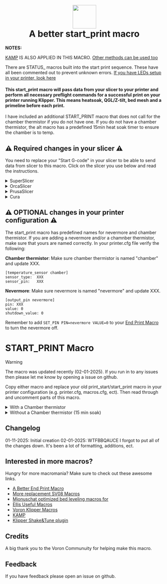 <h1 align="center">
  <br>
  <img src="img/start.png" width="75""></a>
  <br>
    A better start_print macro
  <br>
</h1>

<b>NOTES:</b>

[KAMP](https://github.com/kyleisah/Klipper-Adaptive-Meshing-Purging) IS ALSO APPLIED IN THIS MACRO. [Other methods can be used too](https://www.printables.com/model/1035759-adaptive-purge-for-any-3d-printer-using-slicer-var)

There are STATUS_ macros built into the start print sequence. These have all been commented out to prevent unknown errors. [If you have LEDs setup in your printer, look here](https://github.com/julianschill/klipper-led_effect)

<h4>This start_print macro will pass data from your slicer to your printer and perform all necessary preflight commands for a successful print on your printer running Klipper. This means heatsoak, QGL/Z-tilt, bed mesh and a primeline before each print.</h4>

<p>I have included an additional START_PRINT macro that does not call for the chamber thermistor if you do not have one. If you do not have a chamber thermistor, the alt macro has a predefined 15min heat soak timer to ensure the chamber is to temp.</p>

## :warning: Required changes in your slicer :warning:
You need to replace your "Start G-code" in your slicer to be able to send data from slicer to this macro. Click on the slicer you use below and read the instructions.

<details>
<summary>SuperSlicer</summary>
In Superslicer go to "Printer settings" -> "Custom g-code" -> "Start G-code" and update it to:

```
M104 S0 ; Stops OrcaSlicer from sending temp waits separately
M140 S0
START_PRINT EXTRUDER=[first_layer_temperature] BED=[first_layer_bed_temperature] CHAMBER=[chamber_temperature] MATERIAL=[filament_type]
```
</details>
<details>
<summary>OrcaSlicer</summary>
In OrcaSlicer go to "Printer settings" -> "Machine start g-code" and update it to:

```
M104 S0 ; Stops OrcaSlicer from sending temp waits separately
M140 S0
START_PRINT EXTRUDER=[first_layer_temperature] BED=[first_layer_bed_temperature] CHAMBER=[chamber_temperature] MATERIAL=[filament_type]
```
</details>
<details>
<summary>PrusaSlicer</summary>

In PrusaSlicer go to "Printer settings" -> "Custom g-code" -> "Start G-code" and update it to:

```
M104 S0 ; Stops PrusaSlicer from sending temp waits separately
M140 S0
start_print EXTRUDER=[first_layer_temperature[initial_extruder]] BED=[first_layer_bed_temperature] CHAMBER=[chamber_temperature] MATERIAL=[filament_vendor]
```
</details>
<details>
<summary>Cura</summary>

In Cura go to "Settings" -> "Printer" -> "Manage printers" -> "Machine settings" -> "Start G-code" and update it to:

```
start_print EXTRUDER={material_print_temperature_layer_0} BED={material_bed_temperature_layer_0} CHAMBER={build_volume_temperature} MATERIAL={material_type}
```
</details>

## :warning: OPTIONAL changes in your printer configuration :warning:

The start_print macro has predefined names for nevermore and chamber thermistor. If you are adding a nevermore and/or a chamnber thermistor, make sure that yours are named correctly. In your printer.cfg file verify the following:

**Chamber thermistor**:
Make sure chamber thermistor is named "chamber" and update XXX.

```
[temperature_sensor chamber]
sensor_type:  XXX
sensor_pin:   XXX
```

**Nevermore**:
Make sure nevermore is named "nevermore" and update XXX.

```
[output_pin nevermore]
pin: XXX
value: 0
shutdown_value: 0
```

Remember to add ```SET_PIN PIN=nevermore VALUE=0``` to your [End Print Macro](https://github.com/ss1gohan13/A-Better-End-Print-Macro) to turn the nevermore off.

# START_PRINT Macro

> [!WARNING]  
> The macro was updated recently (02-01-2025). If you run in to any issues then please let me know by opening a issue on github.

Copy either macro and replace your old print_start/start_print macro in your printer configuration (e.g. printer.cfg, macros.cfg, ect). Then read through and uncomment parts of this macro.

<details>
<summary>With a Chamber thermistor</summary>
  
```
#####################################################################
#   A better start_print macro
#####################################################################

[gcode_macro START_PRINT]
gcode:
  # This part fetches data from your slicer, such as bed temp, extruder temp, chamber temp, and the size of your printer.
  {% set target_bed = params.BED|int %}
  {% set target_extruder = params.EXTRUDER|int %}
  {% set target_chamber = params.CHAMBER|default("40")|int %}
  {% set x_wait = printer.toolhead.axis_maximum.x|float / 2 %}
  {% set y_wait = printer.toolhead.axis_maximum.y|float / 2 %}

  # Homes the printer, sets absolute positioning, and updates the Stealthburner LEDs.
  #STATUS_HOMING                                                    # Sets SB-LEDs to homing-mode

  {% if not 'xyz' in printer.toolhead.homed_axes %}
      # If not fully homed, check if X and Y are homed
      {% if not ('x' in printer.toolhead.homed_axes and 'y' in printer.toolhead.homed_axes) %}
          # If X or Y not homed, do full homing
          G28
      {% else %}
          # If only X and Y are homed, check if Z is homed
          {% if not 'z' in printer.toolhead.homed_axes %}
              # If Z is not homed, home Z
              G28 Z
          {% endif %}
      {% endif %}
  {% endif %}
                
  G90                                                             # Use absolute/relative coordinates
  M400                                                            # Wait for current moves to finish
  CLEAR_PAUSE                                                     # Clear any existing pause state

  # Uncomment for bed mesh (1 of 2)
  BED_MESH_CLEAR                                                  # Clears old saved bed mesh (if any)

  # Checks if the bed temp is higher than 90C - if so, then trigger a heat soak.
  {% if params.BED|int > 90 %}
    M117 Bed: {target_bed}C                                      # Display bed temperature
    #STATUS_HEATING                                              # Sets SB-LEDs to heating-mode
    M106 S255                                                    # Turns on the PT-fan
    # Uncomment if you have a Nevermore.
    SET_PIN PIN=nevermore VALUE=1                                # Turns on the Nevermore
    G1 X{x_wait} Y{y_wait} Z15 F9000                            # Go to the center of the bed
    M190 S{target_bed}                                          # Sets the target temp for the bed
    M117 Heatsoak: {target_chamber}C                            # Display heatsoak info
    TEMPERATURE_WAIT SENSOR="temperature_sensor chamber" MINIMUM={target_chamber}   # Waits for the chamber to reach the desired temp

  # If the bed temp is not over 90c, then handle soak based on material
  {% else %}
    M117 Bed: {target_bed}C                                     # Display bed temperature
    #STATUS_HEATING                                              # Sets SB-leds to heating-mode
    G1 X{x_wait} Y{y_wait} Z15 F9000                            # Go to center of the bed
    M190 S{target_bed}                                          # Sets the target temp for the bed
    
    # Material-based soak times with variant handling
    {% set raw_material = params.MATERIAL|default("PLA")|string|upper %}
    
    # Extract base material type by handling variants
    {% set material = namespace(type="") %}
    {% if "PLA" in raw_material %}
        {% set material.type = "PLA" %}
    {% elif "PETG" in raw_material %}
        {% set material.type = "PETG" %}
    {% elif "TPU" in raw_material or "TPE" in raw_material %}
        {% set material.type = "TPU" %}
    {% elif "PVA" in raw_material %}
        {% set material.type = "PVA" %}
    {% elif "HIPS" in raw_material %}
        {% set material.type = "HIPS" %}
    {% else %}
        {% set material.type = raw_material %}
    {% endif %}

    # Define soak times
    {% set soak_time = {
        "PLA": 180000,    # 3 minutes - Standard PLA soak time
        "PETG": 240000,   # 4 minutes - PETG needs slightly longer to stabilize
        "TPU": 180000,    # 3 minutes - TPU/TPE materials
        "PVA": 180000,    # 3 minutes - Support material, similar to PLA
        "HIPS": 240000    # 4 minutes - When used as support/primary under 90C
    }[material.type]|default(300000) %}    # Default to 5 minutes if material not found
    
    M117 Soak: {soak_time/60000|int}min ({raw_material})        # Display soak time and material
    G4 P{soak_time}                                             # Execute soak timer
  {% endif %}

  #   # Comment out for Trident (Z_TILT_ADJUST)
  # {% if 'z_tilt' in printer and not printer.z_tilt.applied %}
  #   #STATUS_LEVELING                                            # Sets SB-LEDs to leveling-mode
  #   M117 Z-tilt adjust                                         # Display Z-tilt adjustment
  #   Z_TILT_ADJUST                                              # Levels the buildplate via z_tilt_adjust
  #   G28 Z                                                      # Homes Z again after z_tilt_adjust
  # {% endif %}

  # Uncomment for V2 (Quad gantry level AKA QGL)
  #{% if printer.quad_gantry_level.applied == False %}
  #  #STATUS_LEVELING                                             # Sets SB-LEDs to leveling-mode
  #  M117 QGL                                                    # Display QGL status
  #  QUAD_GANTRY_LEVEL                                           # Levels the gantry
  #  #STATUS_HOMING                                               # Sets SB-LEDs to homing-mode
  #  G28 Z                                                       # Homes Z again after QGL
  #{% endif %}

  # Heating the nozzle to 150C. This helps with getting a correct Z-home
  #STATUS_HEATING                                                # Sets SB-LEDs to heating-mode
  M117 Hotend: 150C                                             # Display hotend temperature
  M109 S150                                                     # Heats the nozzle to 150C

  #STATUS_CLEANING                                               # Sets SB-LEDs to cleaning-mode
  CLEAN_NOZZLE EXTRUDER={target_extruder}                      # Clean nozzle before printing

  SMART_PARK                                                    # Parks the toolhead neat the beginning of the print

  # Uncomment for bed mesh (2 of 2)
  #STATUS_MESHING                                               # Sets SB-LEDs to bed mesh-mode
  M117 Bed mesh                                                # Display bed mesh status
  BED_MESH_CALIBRATE ADAPTIVE=1                                # Starts bed mesh

  M400                                                         # Wait for current moves to finish

  SMART_PARK                                                   # KAMP smart park

  # Heats up the nozzle to target via data from the slicer
  M117 Hotend: {target_extruder}C                             # Display target hotend temperature
  #STATUS_HEATING                                              # Sets SB-LEDs to heating-mode
  M107                                                        # Turns off part cooling fan
  M109 S{target_extruder}                                     # Heats the nozzle to printing temp
  
  # Gets ready to print by doing a purge line and updating the SB-LEDs
  M117 The purge...                                           # Display purge status
  #STATUS_CLEANING                                             # Sets SB-LEDs to cleaning-mode
  LINE_PURGE                                                  # KAMP line purge

  M117 Printer goes brrr                                      # Display print starting
  
  #STATUS_PRINTING                                             # Sets SB-LEDs to printing-mode
```
</details>

<details>
<summary>Without a Chamber thermistor (15 min soak)</summary>
  
```
#####################################################################
#   A better start_print macro
#####################################################################

[gcode_macro START_PRINT]
gcode:
  # This part fetches data from your slicer, such as bed temp, extruder temp, and the size of your printer.
  {% set target_bed = params.BED|int %}
  {% set target_extruder = params.EXTRUDER|int %}
  {% set x_wait = printer.toolhead.axis_maximum.x|float / 2 %}
  {% set y_wait = printer.toolhead.axis_maximum.y|float / 2 %}

  # Homes the printer, sets absolute positioning, and updates the Stealthburner LEDs.
  #STATUS_HOMING                                                    # Sets SB-LEDs to homing-mode

  {% if not 'xyz' in printer.toolhead.homed_axes %}
      # If not fully homed, check if X and Y are homed
      {% if not ('x' in printer.toolhead.homed_axes and 'y' in printer.toolhead.homed_axes) %}
          # If X or Y not homed, do full homing
          G28
      {% else %}
          # If only X and Y are homed, check if Z is homed
          {% if not 'z' in printer.toolhead.homed_axes %}
              # If Z is not homed, home Z
              G28 Z
          {% endif %}
      {% endif %}
  {% endif %}
                
  G90                                                             # Use absolute/relative coordinates
  M400                                                            # Wait for current moves to finish
  CLEAR_PAUSE                                                     # Clear any existing pause state

  # Uncomment for bed mesh (1 of 2)
  BED_MESH_CLEAR                                                  # Clears old saved bed mesh (if any)

  # Checks if the bed temp is higher than 90C - if so, then trigger a fixed 15-minute heatsoak
  {% if params.BED|int > 90 %}
    M117 Bed: {target_bed}C                                      # Display bed temperature
    #STATUS_HEATING                                              # Sets SB-LEDs to heating-mode
    M106 S255                                                    # Turns on the PT-fan at full speed for high temp
    # Uncomment if you have a Nevermore.
    #SET_PIN PIN=nevermore VALUE=1                               # Turns on the Nevermore
    G1 X{x_wait} Y{y_wait} Z15 F9000                            # Go to the center of the bed
    M190 S{target_bed}                                          # Sets the target temp for the bed
    M117 High Temp Heatsoak: 15min                              # Display heatsoak info
    G4 P900000                                                  # Wait 15 minutes for heatsoak

  # If the bed temp is not over 90c, then handle soak based on material
  {% else %}
    M117 Bed: {target_bed}C                                     # Display bed temperature
    #STATUS_HEATING                                              # Sets SB-leds to heating-mode
    M106 S150                                                    # Turns on the PT-fan at lower speed for low temp
    G1 X{x_wait} Y{y_wait} Z15 F9000                            # Go to center of the bed
    M190 S{target_bed}                                          # Sets the target temp for the bed
    
    # Material-based soak times with variant handling
    {% set raw_material = params.MATERIAL|default("PLA")|string|upper %}
    
    # Extract base material type by handling variants
    {% set material = namespace(type="") %}
    {% if "PLA" in raw_material %}
        {% set material.type = "PLA" %}
    {% elif "PETG" in raw_material %}
        {% set material.type = "PETG" %}
    {% elif "TPU" in raw_material or "TPE" in raw_material %}
        {% set material.type = "TPU" %}
    {% elif "PVA" in raw_material %}
        {% set material.type = "PVA" %}
    {% elif "HIPS" in raw_material %}
        {% set material.type = "HIPS" %}
    {% else %}
        {% set material.type = raw_material %}
    {% endif %}

    # Define soak times
    {% set soak_time = {
        "PLA": 180000,    # 3 minutes - Standard PLA soak time
        "PETG": 240000,   # 4 minutes - PETG needs slightly longer to stabilize
        "TPU": 180000,    # 3 minutes - TPU/TPE materials
        "PVA": 180000,    # 3 minutes - Support material, similar to PLA
        "HIPS": 240000    # 4 minutes - When used as support/primary under 90C
    }[material.type]|default(300000) %}    # Default to 5 minutes if material not found
    
    M117 Soak: {soak_time/60000|int}min ({raw_material})        # Display soak time and material
    G4 P{soak_time}                                             # Execute soak timer
  {% endif %}

  # Comment out for Trident (Z_TILT_ADJUST)
  #{% if 'z_tilt' in printer and not printer.z_tilt.applied %}
  #  STATUS_LEVELING                                            # Sets SB-LEDs to leveling-mode
  #  M117 Z-tilt adjust                                        # Display Z-tilt adjustment
  #  Z_TILT_ADJUST                                              # Levels the buildplate via z_tilt_adjust
  #  G28 Z                                                      # Homes Z again after z_tilt_adjust
  #{% endif %}

  # Comment out for V2 (Quad gantry level AKA QGL)
  #{% if printer.quad_gantry_level.applied == False %}
  #  STATUS_LEVELING                                             # Sets SB-LEDs to leveling-mode
  #  M117 QGL                                                    # Display QGL status
  #  QUAD_GANTRY_LEVEL                                           # Levels the gantry
  #  STATUS_HOMING                                               # Sets SB-LEDs to homing-mode
  #  G28 Z                                                       # Homes Z again after QGL
  #{% endif %}

  # Heating the nozzle to 150C. This helps with getting a correct Z-home
  #STATUS_HEATING                                                # Sets SB-LEDs to heating-mode
  M117 Hotend: 150C                                             # Display hotend temperature
  M109 S150                                                     # Heats the nozzle to 150C

  #STATUS_CLEANING                                               # Sets SB-LEDs to cleaning-mode
  CLEAN_NOZZLE EXTRUDER={target_extruder}                      # Clean nozzle before printing

  SMART_PARK                                                    # Parks the toolhead near the beginning of the print

  # Uncomment for bed mesh (2 of 2)
  #STATUS_MESHING                                               # Sets SB-LEDs to bed mesh-mode
  M117 Bed mesh                                                # Display bed mesh status
  BED_MESH_CALIBRATE ADAPTIVE=1                                # Starts bed mesh

  M400                                                         # Wait for current moves to finish

  SMART_PARK                                                   # KAMP smart park

  # Heats up the nozzle to target via data from the slicer
  M117 Hotend: {target_extruder}C                             # Display target hotend temperature
  #STATUS_HEATING                                              # Sets SB-LEDs to heating-mode
  M107                                                        # Turns off part cooling fan
  M109 S{target_extruder}                                     # Heats the nozzle to printing temp
  
  # Gets ready to print by doing a purge line and updating the SB-LEDs
  M117 Printer goes brrr                                      # Display print starting
  #STATUS_CLEANING                                             # Sets SB-LEDs to cleaning-mode
  LINE_PURGE                                                  # KAMP line purge
  
  #STATUS_PRINTING                                             # Sets SB-LEDs to printing-mode
```
</details>

## Changelog

01-11-2025: Initial creation 
02-01-2025: WTFBBQAUCE I forgot to put all of the changes down. It's been a lot of formatting, additions, ect. 

## Interested in more macros?

Hungry for more macromania? Make sure to check out these awesome links.

- [A Better End Print Macro](https://github.com/ss1gohan13/A-Better-End-Print-Macro)
- [More replacement SV08 Macros](https://github.com/ss1gohan13/SV08-Replacement-Macros)
- [Mjonuschat optimized bed leveling macros for](https://mjonuschat.github.io/voron-mods/docs/guides/optimized-bed-leveling-macros/)
- [Ellis Useful Macros](https://ellis3dp.com/Print-Tuning-Guide/articles/index_useful_macros.html)
- [Voron Klipper Macros](https://github.com/The-Conglomerate/Voron-Klipper-Common/)
- [KAMP](https://github.com/kyleisah/Klipper-Adaptive-Meshing-Purging)
- [Klipper Shake&Tune plugin](https://github.com/Frix-x/klippain-shaketune)


## Credits

A big thank you to the Voron Communuity for helping make this macro. 

## Feedback

If you have feedback please open an issue on github.
